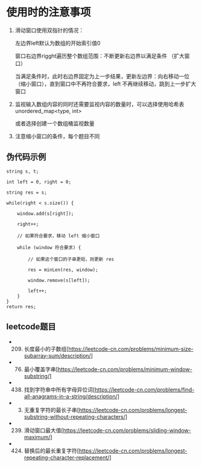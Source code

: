 # 使用时的注意事项

1. 滑动窗口使用双指针的情况：

	左边界left默认为数组的开始索引值0

	窗口右边界rigght遍历整个数组范围：不断更新右边界以满足条件 （扩大窗口）

	当满足条件时，此时右边界固定为上一步结果，更新左边界：向右移动一位 （缩小窗口），直到窗口中不再符合要求，left 不再继续移动，跳到上一步扩大窗口
	

2. 监视输入数组内容的同时还需要监视内容的数量时，可以选择使用哈希表unordered_map<type, int>

	或者选择创建一个数组桶监视数量
	
	
3. 注意缩小窗口的条件，每个题目不同


	

## 伪代码示例

	string s, t;

	int left = 0, right = 0;
	
	string res = s;

	while(right < s.size()) {
	
		window.add(s[right]);
		
		right++;
		
		// 如果符合要求，移动 left 缩小窗口
		
		while (window 符合要求) {
		
			// 如果这个窗口的子串更短，则更新 res
			
			res = minLen(res, window);
			
			window.remove(s[left]);
			
			left++;
		}
	}
	return res;



## leetcode题目

- 209. 长度最小的子数组[https://leetcode-cn.com/problems/minimum-size-subarray-sum/description/]

- 76. 最小覆盖字串[https://leetcode-cn.com/problems/minimum-window-substring/]

- 438. 找到字符串中所有字母异位词[https://leetcode-cn.com/problems/find-all-anagrams-in-a-string/description/]

- 3. 无重复字符的最长子串[https://leetcode-cn.com/problems/longest-substring-without-repeating-characters/]

- 239. 滑动窗口最大值[https://leetcode-cn.com/problems/sliding-window-maximum/]

- 424. 替换后的最长重复字符[https://leetcode-cn.com/problems/longest-repeating-character-replacement/]








